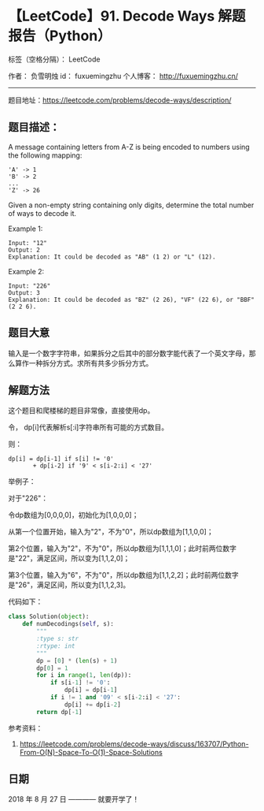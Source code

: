 # 【LeetCode】91. Decode Ways 解题报告（Python）

标签（空格分隔）： LeetCode

作者： 		负雪明烛 
id：				fuxuemingzhu
个人博客：	http://fuxuemingzhu.cn/

---

题目地址：https://leetcode.com/problems/decode-ways/description/

## 题目描述：

A message containing letters from A-Z is being encoded to numbers using the following mapping:

    'A' -> 1
    'B' -> 2
    ...
    'Z' -> 26

Given a non-empty string containing only digits, determine the total number of ways to decode it.

Example 1:

    Input: "12"
    Output: 2
    Explanation: It could be decoded as "AB" (1 2) or "L" (12).

Example 2:

    Input: "226"
    Output: 3
    Explanation: It could be decoded as "BZ" (2 26), "VF" (22 6), or "BBF" (2 2 6).


## 题目大意

输入是一个数字字符串，如果拆分之后其中的部分数字能代表了一个英文字母，那么算作一种拆分方式。求所有共多少拆分方式。

## 解题方法

这个题目和爬楼梯的题目非常像，直接使用dp。

令， dp[i]代表解析s[:i]字符串所有可能的方式数目。

则：

    dp[i] = dp[i-1] if s[i] != '0'
           + dp[i-2] if '9' < s[i-2:i] < '27'

举例子：

对于"226"：

令dp数组为[0,0,0,0]，初始化为[1,0,0,0]；

从第一个位置开始，输入为"2"，不为"0"，所以dp数组为[1,1,0,0]；

第2个位置，输入为"2"，不为"0"，所以dp数组为[1,1,1,0]；此时前两位数字是"22"，满足区间，所以变为[1,1,2,0]；

第3个位置，输入为"6"，不为"0"，所以dp数组为[1,1,2,2]；此时前两位数字是"26"，满足区间，所以变为[1,1,2,3]。


代码如下：

```python
class Solution(object):
    def numDecodings(self, s):
        """
        :type s: str
        :rtype: int
        """
        dp = [0] * (len(s) + 1)
        dp[0] = 1
        for i in range(1, len(dp)):
            if s[i-1] != '0':
                dp[i] = dp[i-1]
            if i != 1 and '09' < s[i-2:i] < '27':
                dp[i] += dp[i-2]
        return dp[-1]
```

参考资料：

1. https://leetcode.com/problems/decode-ways/discuss/163707/Python-From-O(N)-Space-To-O(1)-Space-Solutions

## 日期

2018 年 8 月 27 日 ———— 就要开学了！


  [1]: https://blog.csdn.net/fuxuemingzhu/article/details/82113409
  [2]: https://leetcode.com/media/original_images/31_Next_Permutation.gif
